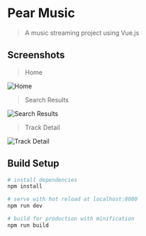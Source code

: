 # Pear Music

> A music streaming project using Vue.js

## Screenshots

> Home

![Home](http://res.cloudinary.com/luisantoniome/image/upload/v1524683113/01-home_jz9ypc.png)

> Search Results

![Search Results](http://res.cloudinary.com/luisantoniome/image/upload/v1524683176/02-search-results_gszbsf.png)

> Track Detail

![Track Detail](http://res.cloudinary.com/luisantoniome/image/upload/v1524683176/03-track-detail_t09g8o.png)

## Build Setup

``` bash
# install dependencies
npm install

# serve with hot reload at localhost:8080
npm run dev

# build for production with minification
npm run build
```
